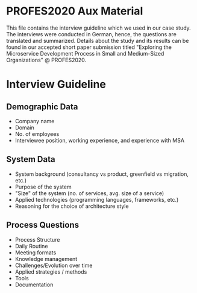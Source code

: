 
# PROFES2020 Aux Material
This file contains the interview guideline which we used in our case study. The interviews were conducted in German, hence, the questions are translated and summarized. Details about the study and its results can be found in our accepted short paper submission titled "Exploring the Microservice Development Process in Small and Medium-Sized Organizations" @ PROFES2020.

# Interview Guideline

## Demographic Data

 - Company name
 - Domain
 - No. of employees
 - Interviewee position, working experience, and experience with MSA
 
 ## System Data
 - System background (consultancy vs product, greenfield vs migration, etc.)
 - Purpose of the system
 - "Size" of the system (no. of services, avg. size of a service)
 - Applied technologies (programming languages, frameworks, etc.)
 - Reasoning for the choice of architecture style 

 ## Process Questions
 - Process Structure
 - Daily Routine
 - Meeting formats
 - Knowledge management
 - Challenges/Evolution over time
 - Applied strategies / methods
 - Tools
 - Documentation
